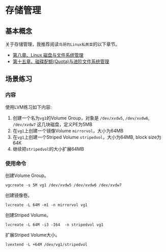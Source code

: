 # 存储管理

## 基本概念

关于存储管理，我推荐阅读`鸟哥的Linux私房菜`的以下章节。

- [第八章、Linux 磁盘与文件系统管理](http://cn.linux.vbird.org/linux_basic/0230filesystem.php)
- [第十五章、磁碟配额(Quota)与进阶文件系统管理](http://cn.linux.vbird.org/linux_basic/0420quota.php#lvm)

## 场景练习

### 内容

使用LVM练习如下内容:
1. 创建一个名为`vg1`的Volume Group，对象是 `/dev/xvdw5`, `/dev/xvdw6`, `/dev/xvdw7` 这几块磁盘，定义PE为5MB
2. 在`vg1`上创建一个镜像Volume `mirrorvol`，大小为64MB
3. 在`vg1`上创建一个Striped Volume `stripedvol`，大小为64MB, block size为64K
4. 继续把`stripedvol`的大小扩展64MB


### 使用命令

创建Volume Group。
```
vgcreate -s 5M vg1 /dev/xvdw5 /dev/xvdw6 /dev/xvdw7
```
创建镜像卷。
```
lvcreate -L 64M -m1 -n mirrorvol vg1
```
创建Striped Volume。
```
lvcreate -L 64M -i3 -I64  -n stripedvol vg1
```
扩展Striped Volume大小。
```
lvextend -L +64M /dev/vg1/stripedvol
```
